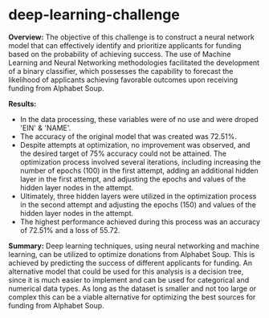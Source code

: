 # deep-learning-challenge

**Overview:**
The objective of this challenge is to construct a neural network model that can effectively identify and prioritize applicants for funding based on the probability of achieving success. The use of Machine Learning and Neural Networking methodologies facilitated the development of a binary classifier, which possesses the capability to forecast the likelihood of applicants achieving favorable outcomes upon receiving funding from Alphabet Soup. 

**Results:**
* In the data processing, these variables were of no use and were droped 'EIN' & 'NAME'.
* The accuracy of the original model that was created was 72.51%. 
* Despite attempts at optimization, no improvement was observed, and the desired target of 75% accuracy could not be attained. The optimization process involved several iterations, including increasing the number of epochs (100) in the first attempt, adding an additional hidden layer in the first attempt, and adjusting the epochs and values of the hidden layer nodes in the attempt.
* Ultimately, three hidden layers were utilized in the optimization process in the second attempt and adjusting the epochs (150) and values of the hidden layer nodes in the attempt.
* The highest performance achieved during this process was an accuracy of 72.51% and a loss of 55.72.

**Summary:**
Deep learning techniques, using neural networking and machine learning, can be utilized to optimize donations from Alphabet Soup. This is achieved by predicting the success of different applicants for funding. 
An alternative model that could be used for this analysis is a decision tree, since it is much easier to implement and can be used for categorical and numerical data types. As long as the dataset is smaller and not too large or complex this can be a viable alternative for optimizing the best sources for funding from Alphabet Soup.


